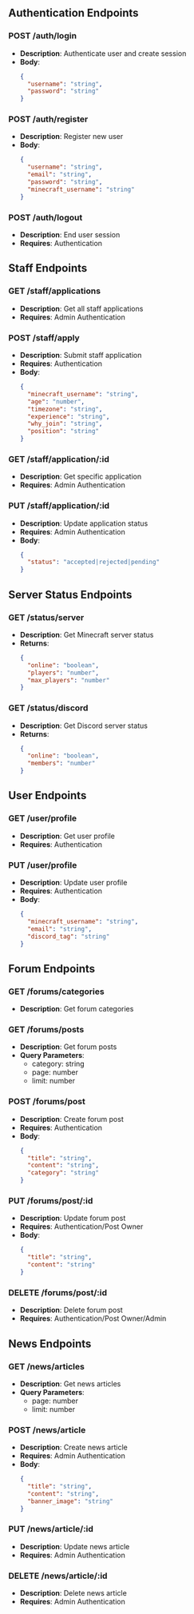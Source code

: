 
## Authentication Endpoints

### POST /auth/login
- **Description**: Authenticate user and create session
- **Body**:
  ```json
  {
    "username": "string",
    "password": "string"
  }
  ```

### POST /auth/register
- **Description**: Register new user
- **Body**:
  ```json
  {
    "username": "string",
    "email": "string",
    "password": "string",
    "minecraft_username": "string"
  }
  ```

### POST /auth/logout
- **Description**: End user session
- **Requires**: Authentication

## Staff Endpoints

### GET /staff/applications
- **Description**: Get all staff applications
- **Requires**: Admin Authentication

### POST /staff/apply
- **Description**: Submit staff application
- **Requires**: Authentication
- **Body**:
  ```json
  {
    "minecraft_username": "string",
    "age": "number",
    "timezone": "string",
    "experience": "string",
    "why_join": "string",
    "position": "string"
  }
  ```

### GET /staff/application/:id
- **Description**: Get specific application
- **Requires**: Admin Authentication

### PUT /staff/application/:id
- **Description**: Update application status
- **Requires**: Admin Authentication
- **Body**:
  ```json
  {
    "status": "accepted|rejected|pending"
  }
  ```

## Server Status Endpoints

### GET /status/server
- **Description**: Get Minecraft server status
- **Returns**:
  ```json
  {
    "online": "boolean",
    "players": "number",
    "max_players": "number"
  }
  ```

### GET /status/discord
- **Description**: Get Discord server status
- **Returns**:
  ```json
  {
    "online": "boolean",
    "members": "number"
  }
  ```

## User Endpoints

### GET /user/profile
- **Description**: Get user profile
- **Requires**: Authentication

### PUT /user/profile
- **Description**: Update user profile
- **Requires**: Authentication
- **Body**:
  ```json
  {
    "minecraft_username": "string",
    "email": "string",
    "discord_tag": "string"
  }
  ```

## Forum Endpoints

### GET /forums/categories
- **Description**: Get forum categories

### GET /forums/posts
- **Description**: Get forum posts
- **Query Parameters**: 
  - category: string
  - page: number
  - limit: number

### POST /forums/post
- **Description**: Create forum post
- **Requires**: Authentication
- **Body**:
  ```json
  {
    "title": "string",
    "content": "string",
    "category": "string"
  }
  ```

### PUT /forums/post/:id
- **Description**: Update forum post
- **Requires**: Authentication/Post Owner
- **Body**:
  ```json
  {
    "title": "string",
    "content": "string"
  }
  ```

### DELETE /forums/post/:id
- **Description**: Delete forum post
- **Requires**: Authentication/Post Owner/Admin

## News Endpoints

### GET /news/articles
- **Description**: Get news articles
- **Query Parameters**:
  - page: number
  - limit: number

### POST /news/article
- **Description**: Create news article
- **Requires**: Admin Authentication
- **Body**:
  ```json
  {
    "title": "string",
    "content": "string",
    "banner_image": "string"
  }
  ```

### PUT /news/article/:id
- **Description**: Update news article
- **Requires**: Admin Authentication

### DELETE /news/article/:id
- **Description**: Delete news article
- **Requires**: Admin Authentication
